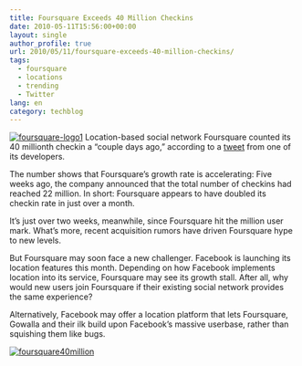 ```yaml
---
title: Foursquare Exceeds 40 Million Checkins
date: 2010-05-11T15:56:00+00:00
layout: single
author_profile: true
url: 2010/05/11/foursquare-exceeds-40-million-checkins/
tags:
  - foursquare
  - locations
  - trending
  - Twitter
lang: en
category: techblog
---
```

[![foursquare-logo1](http://lh3.ggpht.com/_vaUVXcmC3OI/S-l3CjJXCoI/AAAAAAAACJI/wffutTBb69U/foursquare-logo1_thumb%5B2%5D.jpg?imgmax=800 "foursquare-logo1")](http://lh6.ggpht.com/_vaUVXcmC3OI/S-l3AAsQfNI/AAAAAAAACJE/GSVJ9xeH-YE/s1600-h/foursquare-logo1%5B4%5D.jpg) Location-based social network Foursquare counted its 40 millionth checkin a “couple days ago,” according to a [tweet](http://twitter.com/harryh/status/13692058237) from one of its developers. 

The number shows that Foursquare’s growth rate is accelerating: Five weeks ago, the company announced that the total number of checkins had reached 22 million. In short: Foursquare appears to have doubled its checkin rate in just over a month. 

It’s just over two weeks, meanwhile, since Foursquare hit the million user mark. What’s more, recent acquisition rumors have driven Foursquare hype to new levels. 

But Foursquare may soon face a new challenger. Facebook is launching its location features this month. Depending on how Facebook implements location into its service, Foursquare may see its growth stall. After all, why would new users join Foursquare if their existing social network provides the same experience? 

Alternatively, Facebook may offer a location platform that lets Foursquare, Gowalla and their ilk build upon Facebook’s massive userbase, rather than squishing them like bugs. 

[![foursquare40million](http://lh5.ggpht.com/_vaUVXcmC3OI/S-l3IycgOTI/AAAAAAAACJQ/1gMbG0AOpQA/foursquare40million_thumb%5B2%5D.png?imgmax=800 "foursquare40million")](http://lh3.ggpht.com/_vaUVXcmC3OI/S-l3E4n6AHI/AAAAAAAACJM/HrvcIvUzj7E/s1600-h/foursquare40million%5B4%5D.png)